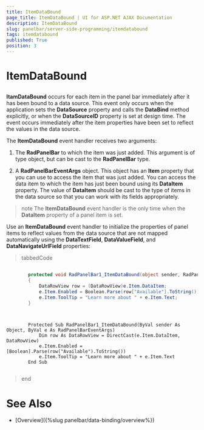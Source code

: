 ```yaml
---
title: ItemDataBound
page_title: ItemDataBound | UI for ASP.NET AJAX Documentation
description: ItemDataBound
slug: panelbar/server-side-programming/itemdatabound
tags: itemdatabound
published: True
position: 3
---
```


# ItemDataBound



## 

__ItamDataBound__ occurs for each item in the panel bar immediately after it has been bound to a data source. This event only occurs when the application sets the __DataSource__ property and calls the __DataBind__ method explicitly, or when the __DataSourceID__ property is set at design time. The event occurs immediately after the item properties have been set to reflect the values in the data source.

The __ItemDataBound__ event handler receives two arguments:

1. The __RadPanelBar__ to which the item was just added. This argument is of type object, but can be cast to the __RadPanelBar__ type.

1. A __RadPanelBarEventArgs__ object. This object has an __Item__ property that you can use to access the item that was just added. You can access the data item to which the item has just been bound using its __DataItem__ property. The value of __DataItem__ should be cast to the type of items in the data source so that you can work with its fields appropriately.

>note The __ItemDataBound__ event handler is the only time when the __DataItem__ property of a panel item is set.
>


Use an __ItemDataBound__ event handler to initialize the properties of panel items to reflect values from the data source that are not mapped automatically using the __DataTextField__, __DataValueField__, and __DataNavigateUrlField__ properties:

>tabbedCode

````C#
	
	    protected void RadPanelBar1_ItemDataBound(object sender, RadPanelBarEventArgs e)
	    {
	        DataRowView row = (DataRowView)e.Item.DataItem;
	        e.Item.Enabled = Boolean.Parse(row["Available"].ToString());
	        e.Item.ToolTip = "Learn more about " + e.Item.Text;
	    }
	
````



````VB.NET
	
	    Protected Sub RadPanelBar1_ItemDataBound(ByVal sender As Object, ByVal e As RadPanelBarEventArgs)
	        Dim row As DataRowView = DirectCast(e.Item.DataItem, DataRowView)
	        e.Item.Enabled = [Boolean].Parse(row("Available").ToString())
	        e.Item.ToolTip = "Learn more about " + e.Item.Text
	    End Sub
	
````


>end

# See Also

 * [Overview]({%slug panelbar/data-binding/overview%})
